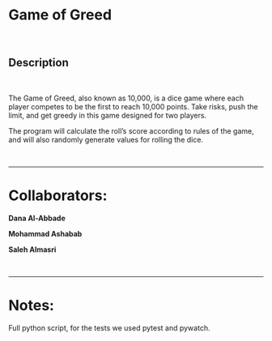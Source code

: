 # Game of Greed

<br>

## Description

<br>

The Game of Greed, also known as 10,000, is a dice game where each player competes to be the first to reach 10,000 points. Take risks, push the limit, and get greedy in this game designed for two players.

The program will calculate the roll’s score according to rules of the game, and will also randomly generate values for rolling the dice.  

<br>

____

# Collaborators:

**Dana Al-Abbade**

**Mohammad Ashabab**

**Saleh Almasri**


<br>
<hr>

# Notes:

Full python script, for the tests we used pytest and pywatch.

